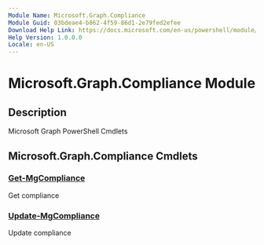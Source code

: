 ```yaml
---
Module Name: Microsoft.Graph.Compliance
Module Guid: 03bdeae4-b862-4f59-86d1-2e79fed2efee
Download Help Link: https://docs.microsoft.com/en-us/powershell/module/microsoft.graph.compliance
Help Version: 1.0.0.0
Locale: en-US
---
```


# Microsoft.Graph.Compliance Module
## Description
Microsoft Graph PowerShell Cmdlets

## Microsoft.Graph.Compliance Cmdlets
### [Get-MgCompliance](Get-MgCompliance.md)
Get compliance

### [Update-MgCompliance](Update-MgCompliance.md)
Update compliance

